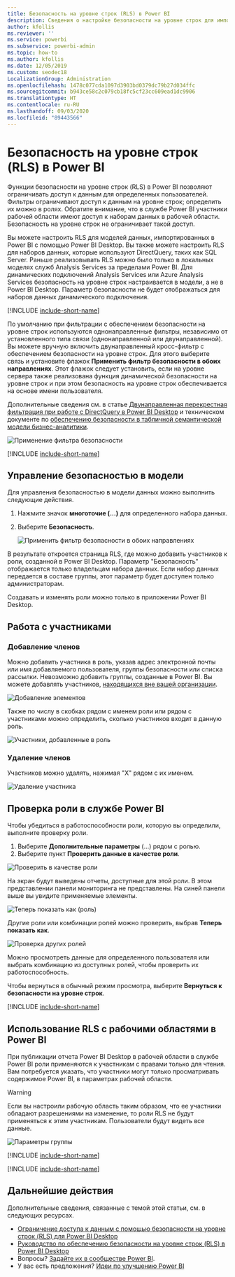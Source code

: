 ```yaml
---
title: Безопасность на уровне строк (RLS) в Power BI
description: Сведения о настройке безопасности на уровне строк для импортированных наборов данных и DirectQuery в службе Power BI.
author: kfollis
ms.reviewer: ''
ms.service: powerbi
ms.subservice: powerbi-admin
ms.topic: how-to
ms.author: kfollis
ms.date: 12/05/2019
ms.custom: seodec18
LocalizationGroup: Administration
ms.openlocfilehash: 1478c077cda1097d3903bd0379dc79b27d034ffc
ms.sourcegitcommit: b943ce58c2c079cb18fc5cf23cc609ead1dc9906
ms.translationtype: HT
ms.contentlocale: ru-RU
ms.lasthandoff: 09/03/2020
ms.locfileid: "89443566"
---
```

# <a name="row-level-security-rls-with-power-bi"></a>Безопасность на уровне строк (RLS) в Power BI

Функции безопасности на уровне строк (RLS) в Power BI позволяют ограничивать доступ к данным для определенных пользователей. Фильтры ограничивают доступ к данным на уровне строк; определить их можно в ролях. Обратите внимание, что в службе Power BI участники рабочей области имеют доступ к наборам данных в рабочей области. Безопасность на уровне строк не ограничивает такой доступ.

Вы можете настроить RLS для моделей данных, импортированных в Power BI с помощью Power BI Desktop. Вы также можете настроить RLS для наборов данных, которые используют DirectQuery, таких как SQL Server. Раньше реализовывать RLS можно было только в локальных моделях служб Analysis Services за пределами Power BI. Для динамических подключений Analysis Services или Azure Analysis Services безопасность на уровне строк настраивается в модели, а не в Power BI Desktop. Параметр безопасности не будет отображаться для наборов данных динамического подключения.

[!INCLUDE [include-short-name](../includes/rls-desktop-define-roles.md)]

По умолчанию при фильтрации с обеспечением безопасности на уровне строк используются однонаправленные фильтры, независимо от установленного типа связи (однонаправленной или двунаправленной). Вы можете вручную включить двунаправленный кросс-фильтр с обеспечением безопасности на уровне строк. Для этого выберите связь и установите флажок **Применить фильтр безопасности в обоих направлениях**. Этот флажок следует установить, если на уровне сервера также реализована функция динамической безопасности на уровне строк и при этом безопасность на уровне строк обеспечивается на основе имени пользователя.

Дополнительные сведения см. в статье [Двунаправленная перекрестная фильтрация при работе с DirectQuery в Power BI Desktop](../transform-model/desktop-bidirectional-filtering.md) и техническом документе по [обеспечению безопасности в табличной семантической модели бизнес-аналитики](https://download.microsoft.com/download/D/2/0/D20E1C5F-72EA-4505-9F26-FEF9550EFD44/Securing%20the%20Tabular%20BI%20Semantic%20Model.docx).

![Применение фильтра безопасности](media/service-admin-rls/rls-apply-security-filter.png)


[!INCLUDE [include-short-name](../includes/rls-desktop-view-as-roles.md)]

## <a name="manage-security-on-your-model"></a>Управление безопасностью в модели

Для управления безопасностью в модели данных можно выполнить следующие действия.

1. Нажмите значок **многоточие (...)** для определенного набора данных.
2. Выберите **Безопасность**.
   
   ![Применить фильтр безопасности в обоих направлениях](media/service-admin-rls/rls-security.png)

В результате откроется страница RLS, где можно добавить участников к роли, созданной в Power BI Desktop. Параметр "Безопасность" отображается только владельцам набора данных. Если набор данных передается в составе группы, этот параметр будет доступен только администраторам. 

Создавать и изменять роли можно только в приложении Power BI Desktop.

## <a name="working-with-members"></a>Работа с участниками

### <a name="add-members"></a>Добавление членов

Можно добавить участника в роль, указав адрес электронной почты или имя добавляемого пользователя, группы безопасности или списка рассылки. Невозможно добавить группы, созданные в Power BI. Вы можете добавлять участников, [находящихся вне вашей организации](../guidance/whitepaper-azure-b2b-power-bi.md#data-security-for-external-partners).

![Добавление элементов](media/service-admin-rls/rls-add-member.png)

Также по числу в скобках рядом с именем роли или рядом с участниками можно определить, сколько участников входит в данную роль.

![Участники, добавленные в роль](media/service-admin-rls/rls-member-count.png)

### <a name="remove-members"></a>Удаление членов

Участников можно удалять, нажимая "X" рядом с их именем. 

![Удаление участника](media/service-admin-rls/rls-remove-member.png)

## <a name="validating-the-role-within-the-power-bi-service"></a>Проверка роли в службе Power BI

Чтобы убедиться в работоспособности роли, которую вы определили, выполните проверку роли. 

1. Выберите **Дополнительные параметры** (...) рядом с ролью.
2. Выберите пункт **Проверить данные в качестве роли**.

![Проверить в качестве роли](media/service-admin-rls/rls-test-role.png)

На экран будут выведены отчеты, доступные для этой роли. В этом представлении панели мониторинга не представлены. На синей панели выше вы увидите применяемые элементы.

![Теперь показать как (роль)](media/service-admin-rls/rls-test-role2.png)

Другие роли или комбинации ролей можно проверить, выбрав **Теперь показать как**.

![Проверка других ролей](media/service-admin-rls/rls-test-role3.png)

Можно просмотреть данные для определенного пользователя или выбрать комбинацию из доступных ролей, чтобы проверить их работоспособность. 

Чтобы вернуться в обычный режим просмотра, выберите **Вернуться к безопасности на уровне строк**.

[!INCLUDE [include-short-name](../includes/rls-usernames.md)]

## <a name="using-rls-with-workspaces-in-power-bi"></a>Использование RLS с рабочими областями в Power BI

При публикации отчета Power BI Desktop в рабочей области в службе Power BI роли применяются к участникам с правами только для чтения. Вам потребуется указать, что участники могут только просматривать содержимое Power BI, в параметрах рабочей области.

> [!WARNING]
> Если вы настроили рабочую область таким образом, что ее участники обладают разрешениями на изменение, то роли RLS не будут применяться к этим участникам. Пользователи будут видеть все данные.

![Параметры группы](media/service-admin-rls/rls-group-settings.png)

[!INCLUDE [include-short-name](../includes/rls-limitations.md)]

[!INCLUDE [include-short-name](../includes/rls-faq.md)]

## <a name="next-steps"></a>Дальнейшие действия

Дополнительные сведения, связанные с темой этой статьи, см. в следующих ресурсах.

- [Ограничение доступа к данным с помощью безопасности на уровне строк (RLS) для Power BI Desktop](../create-reports/desktop-rls.md)
- [Руководство по обеспечению безопасности на уровне строк (RLS) в Power BI Desktop](../guidance/rls-guidance.md)
- Вопросы? [Задайте их в сообществе Power BI](https://community.powerbi.com/).
- У вас есть предложения? [Идеи по улучшению Power BI](https://ideas.powerbi.com/)
